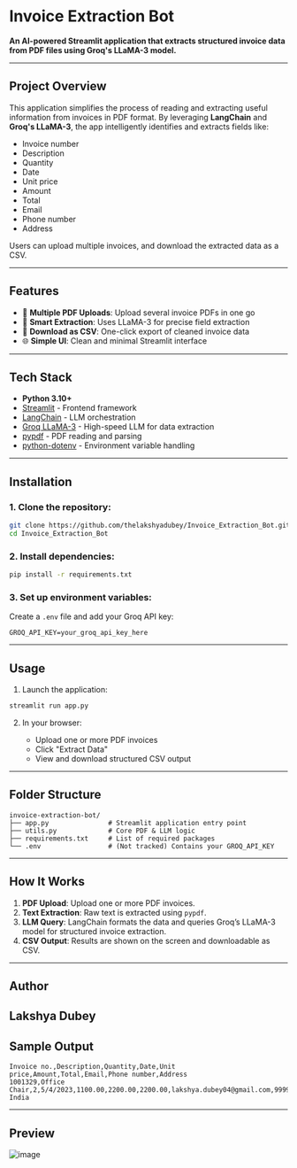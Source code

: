 # Invoice Extraction Bot

**An AI-powered Streamlit application that extracts structured invoice data from PDF files using Groq's LLaMA-3 model.**

---

## Project Overview

This application simplifies the process of reading and extracting useful information from invoices in PDF format. By leveraging **LangChain** and **Groq's LLaMA-3**, the app intelligently identifies and extracts fields like:

* Invoice number
* Description
* Quantity
* Date
* Unit price
* Amount
* Total
* Email
* Phone number
* Address

Users can upload multiple invoices, and download the extracted data as a CSV.

---

## Features

* 📁 **Multiple PDF Uploads**: Upload several invoice PDFs in one go
* 🧹 **Smart Extraction**: Uses LLaMA-3 for precise field extraction
* 📄 **Download as CSV**: One-click export of cleaned invoice data
* 🌐 **Simple UI**: Clean and minimal Streamlit interface

---

## Tech Stack

* **Python 3.10+**
* [Streamlit](https://streamlit.io/) - Frontend framework
* [LangChain](https://www.langchain.com/) - LLM orchestration
* [Groq LLaMA-3](https://groq.com/) - High-speed LLM for data extraction
* [pypdf](https://pypi.org/project/pypdf/) - PDF reading and parsing
* [python-dotenv](https://pypi.org/project/python-dotenv/) - Environment variable handling

---

## Installation

### 1. Clone the repository:

```bash
git clone https://github.com/thelakshyadubey/Invoice_Extraction_Bot.git
cd Invoice_Extraction_Bot
```

### 2. Install dependencies:

```bash
pip install -r requirements.txt
```

### 3. Set up environment variables:

Create a `.env` file and add your Groq API key:

```env
GROQ_API_KEY=your_groq_api_key_here
```

---

## Usage

1. Launch the application:

```bash
streamlit run app.py
```

2. In your browser:

   * Upload one or more PDF invoices
   * Click "Extract Data"
   * View and download structured CSV output

---

## Folder Structure

```text
invoice-extraction-bot/
├── app.py               # Streamlit application entry point
├── utils.py             # Core PDF & LLM logic
├── requirements.txt     # List of required packages
└── .env                 # (Not tracked) Contains your GROQ_API_KEY
```

---

## How It Works

1. **PDF Upload**: Upload one or more PDF invoices.
2. **Text Extraction**: Raw text is extracted using `pypdf`.
3. **LLM Query**: LangChain formats the data and queries Groq’s LLaMA-3 model for structured invoice extraction.
4. **CSV Output**: Results are shown on the screen and downloadable as CSV.

---

## Author

**Lakshya Dubey**
---

## Sample Output

```csv
Invoice no.,Description,Quantity,Date,Unit price,Amount,Total,Email,Phone number,Address
1001329,Office Chair,2,5/4/2023,1100.00,2200.00,2200.00,lakshya.dubey04@gmail.com,9999999999,Indore, India
```

---
## Preview
![image](https://github.com/user-attachments/assets/3fae0f2c-145a-455e-b459-19419588b7c1)
